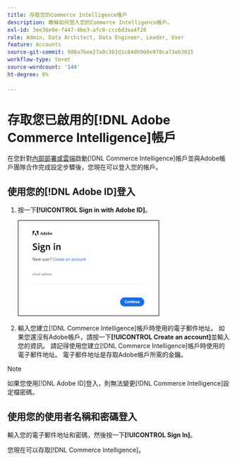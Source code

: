 ```yaml
---
title: 存取您的Commerce Intelligence帳戶
description: 瞭解如何登入您的Commerce Intelligence帳戶。
exl-id: 3ee36e0e-f447-4be3-afc8-ccc6d3aa4f20
role: Admin, Data Architect, Data Engineer, Leader, User
feature: Accounts
source-git-commit: 988a7bee27a0c381d1c84db960e978ca73eb3615
workflow-type: tm+mt
source-wordcount: '144'
ht-degree: 0%

---
```


# 存取您已啟用的[!DNL Adobe Commerce Intelligence]帳戶

在您針對[內部部署或雲端](../getting-started/onpremise-activation.md)啟動[!DNL Commerce Intelligence]帳戶並與Adobe帳戶團隊合作完成設定步驟後，您現在可以登入您的帳戶。

## 使用您的[!DNL Adobe ID]登入

1. 按一下&#x200B;**[!UICONTROL Sign in with Adobe ID]**。

   ![登入adobe](../assets/sign-in-adobe.png)

1. 輸入您建立[!DNL Commerce Intelligence]帳戶時使用的電子郵件地址。 如果您還沒有Adobe帳戶，請按一下&#x200B;**[!UICONTROL Create an account]**&#x200B;並輸入您的資訊。 請記得使用您建立[!DNL Commerce Intelligence]帳戶時使用的電子郵件地址。 電子郵件地址是存取Adobe帳戶所需的金鑰。

>[!NOTE]
>
>如果您使用[!DNL Adobe ID]登入，則無法變更[!DNL Commerce Intelligence]設定檔密碼。

## 使用您的使用者名稱和密碼登入

輸入您的電子郵件地址和密碼，然後按一下&#x200B;**[!UICONTROL Sign In]**。

您現在可以存取[!DNL Commerce Intelligence]。
